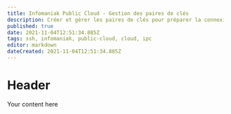 ```yaml
---
title: Infomaniak Public Cloud - Gestion des paires de clés
description: Créer et gérer les paires de clés pour préparer la connexion SSH
published: true
date: 2021-11-04T12:51:34.885Z
tags: ssh, infomaniak, public-cloud, cloud, ipc
editor: markdown
dateCreated: 2021-11-04T12:51:34.885Z
---
```


# Header
Your content here